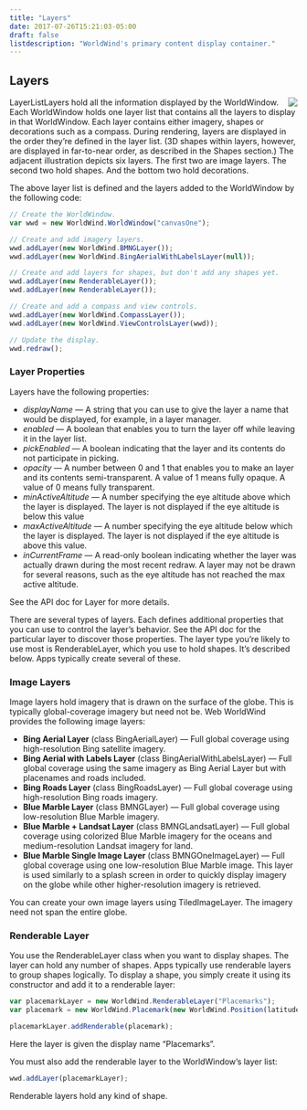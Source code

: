 ```yaml
---
title: "Layers"
date: 2017-07-26T15:21:03-05:00
draft: false
listdescription: "WorldWind's primary content display container."
---
```


## Layers

<img src="/img/web/layerlist.jpg" class="img-responsive" align="right">LayerListLayers hold all the information displayed by the WorldWindow. Each WorldWindow holds one layer list that contains all the layers to display in that WorldWindow. Each layer contains either imagery, shapes or decorations such as a compass. During rendering, layers are displayed in the order they’re defined in the layer list. (3D shapes within layers, however, are displayed in far-to-near order, as described in the Shapes section.) The adjacent illustration depicts six layers. The first two are image layers. The second two hold shapes. And the bottom two hold decorations.

The above layer list is defined and the layers added to the WorldWindow by the following code:

```javascript
// Create the WorldWindow.
var wwd = new WorldWind.WorldWindow("canvasOne");

// Create and add imagery layers.
wwd.addLayer(new WorldWind.BMNGLayer());
wwd.addLayer(new WorldWind.BingAerialWithLabelsLayer(null));

// Create and add layers for shapes, but don't add any shapes yet.
wwd.addLayer(new RenderableLayer());
wwd.addLayer(new RenderableLayer());

// Create and add a compass and view controls.
wwd.addLayer(new WorldWind.CompassLayer());
wwd.addLayer(new WorldWind.ViewControlsLayer(wwd));

// Update the display.
wwd.redraw();
```

### Layer Properties

Layers have the following properties:

- *displayName* — A string that you can use to give the layer a name that would be displayed, for example, in a layer manager.
- *enabled* — A boolean that enables you to turn the layer off while leaving it in the layer list.
- *pickEnabled* — A boolean indicating that the layer and its contents do not participate in picking.
- *opacity* — A number between 0 and 1 that enables you to make an layer and its contents semi-transparent. A value of 1 means fully opaque. A value of 0 means fully transparent.
- *minActiveAltitude* — A number specifying the eye altitude above which the layer is displayed. The layer is not displayed if the eye altitude is below this value
- *maxActiveAltitude* — A number specifying the eye altitude below which the layer is displayed. The layer is not displayed if the eye altitude is above this value.
- *inCurrentFrame* — A read-only boolean indicating whether the layer was actually drawn during the most recent redraw. A layer may not be drawn for several reasons, such as the eye altitude has not reached the max active altitude.

See the API doc for Layer for more details.

There are several types of layers. Each defines additional properties that you can use to control the layer’s behavior. See the API doc for the particular layer to discover those properties. The layer type you’re likely to use most is RenderableLayer, which you use to hold shapes. It’s described below. Apps typically create several of these.

### Image Layers

Image layers hold imagery that is drawn on the surface of the globe. This is typically global-coverage imagery but need not be. Web WorldWind provides the following image layers:

- **Bing Aerial Layer** (class BingAerialLayer) — Full global coverage using high-resolution Bing satellite imagery.
- **Bing Aerial with Labels Layer** (class BingAerialWithLabelsLayer) — Full global coverage using the same imagery as Bing Aerial Layer but with placenames and roads included.
- **Bing Roads Layer** (class BingRoadsLayer) — Full global coverage using high-resolution Bing roads imagery.
- **Blue Marble Layer** (class BMNGLayer) — Full global coverage using low-resolution Blue Marble imagery.
- **Blue Marble + Landsat Layer** (class BMNGLandsatLayer) — Full global coverage using colorized Blue Marble imagery for the oceans and medium-resolution Landsat imagery for land.
- **Blue Marble Single Image Layer** (class BMNGOneImageLayer) — Full global coverage using one low-resolution Blue Marble image. This layer is used similarly to a splash screen in order to quickly display imagery on the globe while other higher-resolution imagery is retrieved.

You can create your own image layers using TiledImageLayer. The imagery need not span the entire globe.

### Renderable Layer

You use the RenderableLayer class when you want to display shapes. The layer can hold any number of shapes. Apps typically use renderable layers to group shapes logically. To display a shape, you simply create it using its constructor and add it to a renderable layer:

```javascript
var placemarkLayer = new WorldWind.RenderableLayer("Placemarks");
var placemark = new WorldWind.Placemark(new WorldWind.Position(latitude, longitude, altitude));

placemarkLayer.addRenderable(placemark);
```

Here the layer is given the display name “Placemarks”.

You must also add the renderable layer to the WorldWindow’s layer list:

```javascript
wwd.addLayer(placemarkLayer);
```

Renderable layers hold any kind of shape.